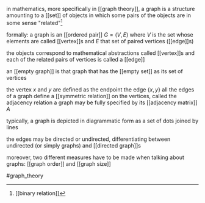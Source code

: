 in mathematics, more specifically in [[graph theory]], a graph is a structure amounting to a [[set]] of objects in which some pairs of the objects are in some sense "related"[^1]

formally:
a graph is an [[ordered pair]] $G = (V,E)$ where $V$ is the set whose elements are called [[vertex]]s and $E$ that set of paired vertices ([[edge]]s)

the objects correspond to mathematical abstractions called [[vertex]]s
and each of the related pairs of vertices is called a [[edge]]

an [[empty graph]] is that graph that has the [[empty set]]  as its set of vertices

the vertex $x$ and $y$ are defined as the endpoint the edge $\{x,y\}$ 
all the edges of a graph define a [[symmetric relation]] on the vertices, called the adjacency relation
a graph may be fully specified by its [[adjacency matrix]] $A$

typically, a graph is depicted in diagrammatic form as a set of dots joined by lines

the edges may be directed or undirected, differentiating between undirected (or simply graphs) and [[directed graph]]s

moreover, two different measures have to be made when talking about graphs: [[graph order]] and [[graph size]]


#graph_theory 



[^1]: [[binary relation]]